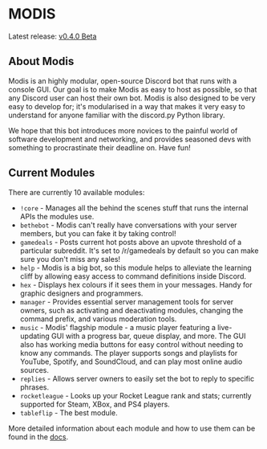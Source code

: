 # MODIS

Latest release: [v0.4.0 Beta](https://github.com/Infraxion/modis/releases/tag/0.4.0)

## About Modis

Modis is an highly modular, open-source Discord bot that runs with a console GUI. Our goal is to make Modis as easy to host as possible, so that any Discord user can host their own bot. Modis is also designed to be very easy to develop for; it's modularised in a way that makes it very easy to understand for anyone familiar with the discord.py Python library.

We hope that this bot introduces more novices to the painful world of software development and networking, and provides seasoned devs with something to procrastinate their deadline on. Have fun!

## Current Modules

There are currently 10 available modules:

- `!core` - Manages all the behind the scenes stuff that runs the internal APIs the modules use.
- `bethebot` - Modis can't really have conversations with your server members, but you can fake it by taking control!
- `gamedeals` - Posts current hot posts above an upvote threshold of a particular subreddit. It's set to /r/gamedeals by default so you can make sure you don't miss any sales!
- `help` - Modis is a big bot, so this module helps to alleviate the learning cliff by allowing easy access to command definitions inside Discord.
- `hex` - Displays hex colours if it sees them in your messages. Handy for graphic designers and programmers.
- `manager` - Provides essential server management tools for server owners, such as activating and deactivating modules, changing the command prefix, and various moderation tools.
- `music` - Modis' flagship module - a music player featuring a live-updating GUI with a progress bar, queue display, and more. The GUI also has working media buttons for easy control without needing to know any commands. The player supports songs and playlists for YouTube, Spotify, and SoundCloud, and can play most online audio sources.
- `replies` - Allows server owners to easily set the bot to reply to specific phrases.
- `rocketleague` - Looks up your Rocket League rank and stats; currently supported for Steam, XBox, and PS4 players.
- `tableflip` - The best module.

More detailed information about each module and how to use them can be found in the [docs](https://infraxion.github.io/modis/documentation/#modules).
